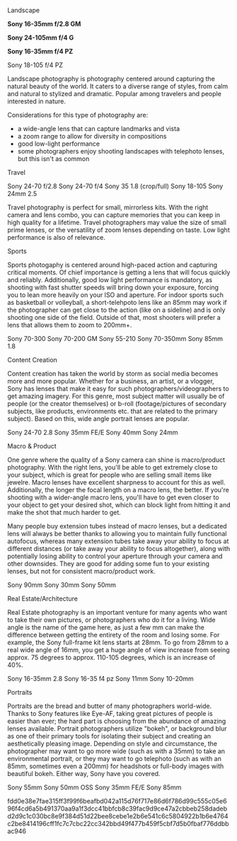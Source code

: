 Landscape 

**Sony 16-35mm f/2.8 GM**

**Sony 24-105mm f/4 G**

**Sony 16-35mm f/4 PZ**

Sony 18-105 f/4 PZ

Landscape photography is photography centered around capturing the natural beauty of the world. It caters to a diverse range of styles, from calm and natural to stylized and dramatic. Popular among travelers and people interested in nature.

Considerations for this type of photography are:
- a wide-angle lens that can capture landmarks and vista
- a zoom range to allow for diversity in compositions
- good low-light performance 
- some photographers enjoy shooting landscapes with telephoto lenses, but this isn't as common 


Travel

Sony 24-70 f/2.8
Sony 24-70 f/4
Sony 35 1.8 (crop/full)
Sony 18-105
Sony 24mm 2.5

Travel photography is perfect for small, mirrorless kits. With the right camera and lens combo, you can capture memories that you can keep in high quality for a lifetime. Travel photographers may value the size of small prime lenses, or the versatility of zoom lenses depending on taste. Low light performance is also of relevance. 


Sports

Sports photogaphy is centered around high-paced action and capturing critical moments. Of chief importance is getting a lens that will focus quickly and reliably. Additionally,
good low light performance is mandatory, as shooting with fast shutter speeds will bring down your exposure, forcing you to lean more heavily on your ISO and aperture. For indoor sports such as basketball or 
volleyball, a short-telehpoto lens like an 85mm may work if the photographer can get close to the action (like on a sideline) and is only shooting one side of the field. Outside of that, most shooters will
prefer a lens that allows them to zoom to 200mm+. 

Sony 70-300
Sony 70-200 GM
Sony 55-210
Sony 70-350mm
Sony 85mm 1.8

Content Creation

Content creation has taken the world by storm as social media becomes more and more popular. Whether for a business, an artist, or a vlogger, Sony has lenses that make it easy for such photographers/videographers
to get amazing imagery. For this genre, most subject matter will usually be of people (or the creator themselves) or b-roll (footage/pictures of secondary subjects, like products, environments etc. that are related to
the primary subject). Based on this, wide angle portrait lenses are popular. 

Sony 24-70 2.8
Sony 35mm FE/E 
Sony 40mm
Sony 24mm

Macro & Product

One genre where the quality of a Sony camera can shine is macro/product photography. With the right lens, you'll be able to get extremely close to your subject, which is great for people who are selling small
items like jewelre. Macro lenses have excellent sharpness to account for this as well. Additionally, the longer the focal length on a macro lens, the better. If you're shooting with a wider-angle macro lens, you'll
have to get even closer to your object to get your desired shot, which can block light from hitting it and make the shot that much harder to get. 

Many people buy extension tubes instead of macro lenses, but a dedicated lens will always be better thanks to allowing you to maintain fully functional autofocus, whereas many extension tubes take away your ability 
to focus at different distances (or take away your ability to focus altogether), along with potentially losing ability to control your aperture through your camera and other downsides. They are good for adding some fun
to your existing lenses, but not for consistent macro/product work.  

Sony 90mm 
Sony 30mm 
Sony 50mm

Real Estate/Architecture

Real Estate photography is an important venture for many agents who want to take their own pictures, or photographers who do it for a living. Wide angle is the name of the game here, as just a few mm can make the difference
between getting the entirety of the room and losing some. For example, the Sony full-frame kit lens starts at 28mm. To go from 28mm to a real wide angle of 16mm, you get a huge angle of view increase from seeing approx. 
75 degrees to approx. 110-105 degrees, which is an increase of 40%. 

Sony 16-35mm 2.8
Sony 16-35 f4 pz
Sony 11mm 
Sony 10-20mm 

Portraits

Portraits are the bread and butter of many photographers world-wide. Thanks to Sony features like Eye-AF, taking great pictures of people is easier than ever; the hard part is choosing from the abundance of amazing lenses
available. Portrait photographers utilize "bokeh", or background blur as one of their primary tools for isolating their subject and creating an aesthetically pleasing image. Depending on style and circumstance, the photographer may 
want to go more wide (such as with a 35mm) to take an environmental portrait, or they may want to go telephoto (such as with an 85mm, sometimes even a 200mm) for headshots or full-body images with beautiful bokeh. Either way,
Sony have you covered.

Sony 55mm
Sony 50mm OSS
Sony 35mm FE/E
Sony 85mm


fdd0e38e7fae315ff3f99f6beafbd042a115d76f717e86d6f786d99c555c05e696f4cd6a5b491370aa9a1f3dcc41bbfcb8c39fac9d9ce47a2cbbeb258dadebd2d9c1c030bc8e9f384d51d22bee8cebe1e2b6e541c6c5804922b1b6e4764c2be8414196cff1fc7c7cbc22cc342bbd49f477b459f5cbf7d5b0fbaf776ddbbac946

